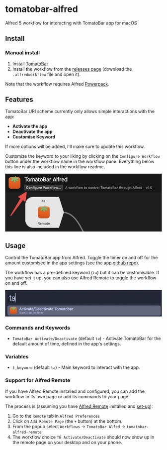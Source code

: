 # tomatobar-alfred
Alfred 5 workflow for interacting with TomatoBar app for macOS 

## Install

### Manual install
1. Install [TomatoBar](https://github.com/ivoronin/TomatoBar)
2. Install the workflow from the [releases page](https://github.com/andreatitolo/tomatobar-alfred/releases/latest) (download the `.alfredworkflow` file and open it).

Note that the workflow requires Alfred [Powerpack](https://www.alfredapp.com/powerpack).

## Features

TomatoBar URI scheme currently only allows simple interactions with the app:
- **Activate the app**
- **Deactivate the app**
- **Customise Keyword**

If more options will be added, I'll make sure to update this workflow.

Customize the keyword to your liking by clicking on the `Configure Workflow` button under the workflow name in the workflow pane. Everything below this line is also included in the workflow readme.

![Alfred customise workflow](images/configure_workflow.png)

## Usage
Control the TomatoBar app from Alfred. Toggle the timer on and off for the amount customised in the app settings (see the app [github repo](https://github.com/ivoronin/TomatoBar)).

The workflow has a pre-defined keyword (`ta`) but it can be customisable. If you have set it up, you can also use Alfred Remote to toggle the workflow on and off.

![Activate/Deactivate TomatoBar](images/ta_on_off.png)

### Commands and Keywords

- `TomatoBar Activate/Deactivate` (default `ta`) - Activate TomatoBar for the default amount of time, defined in the app's settings.

### Variables

- `t_keyword` (default `ta`) - Main keyword to interact with the app.

### Support for Alfred Remote

If you have Alfred Remote installed and configured, you can add the workflow to its own page or add its commands to your page.

The process is (assuming you have [Alfred Remote](https://www.alfredapp.com/help/remote/) installed and [set-up](https://www.alfredapp.com/help/remote/setting-up/)):

1. Go to the `Remote` tab in `Alfred Preferences`
2. Click on `Add Remote Page` (the `+` button) at the bottom.
3. From the popup select `Workflows` → `TomatoBar Alfed` → `tomatobar-alfred-remote`
4. The workflow choice `TB Activate/Deactivate` should now show up in the remote page on your desktop and on your phone.
